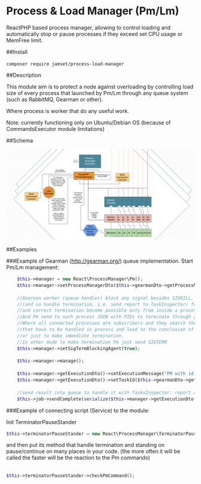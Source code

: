 # Process & Load Manager (Pm/Lm)
ReactPHP based process manager, allowing to control loading and automatically stop or pause processes if they exceed 
set CPU usage or MemFree limit. 

##Install

`composer require jamset/process-load-manager`

##Description

This module aim is to protect a node against overloading by controlling load size of every process
that launched by Pm/Lm through any queue system (such as RabbitMQ, Gearman or other). 

Where process is worker that do any useful work. 

Note: currently functioning only on Ubuntu/Debian OS (because of CommandsExecutor module limitations)

##Schema

![Process & Load manager schema](https://github.com/jamset/process-load-manager/raw/master/images/pm-lm-schema.jpg)

##Examples

###Example of Gearman (http://gearman.org/) queue implementation. Start Pm/Lm management:

```php
    $this->manager = new React\ProcessManager\Pm();
    $this->manager->setProcessManagerDto($this->gearmanDto->getProcessManagerDto());
    
    //Gearman worker (queue handler) block any signal besides SIGKILL, so become impossible to correctly send SIGTERM 
    //(and so handle termination, i.e. send report to TaskInspector) from Pm 
    //and correct termination become possible only from inside a process that have to be terminated. 
    //And Pm send to such process JSON with PIDs to terminate through ZMQ PUB socket.
    //Where all connected processes are subscribers and they search their PID in such JSON and if found - throw relevant exception,
    //that have to be handled in process and lead to the conclusion of a script, allowing to send script's results somewhere if needed
    //or just to make immediate termination. 
    //In other mode to make termination Pm just send SIGTERM
    $this->manager->setSigTermBlockingAgent(true); 
    
    $this->manager->manage();
    
    $this->manager->getExecutionDto()->setExecutionMessage("PM with id " . $this->gearmanDto->getTaskId() . " going to finish.");
    $this->manager->getExecutionDto()->setTaskId($this->gearmanDto->getTaskId());
    
    //send result into queue to handle it with TasksInspector: report a problem or repeat task's execution if error exist 
    $this->job->sendComplete(serialize($this->manager->getExecutionDto()));
```

###Example of connecting script (Service) to the module:

Init TerminatorPauseStander

```php
$this->terminatorPauseStander = new React\ProcessManager\TerminatorPauseStander();
```

and then put its method that handle termination and standing on pause/continue on many places in your code.
(the more often it will be called the faster will be the reaction to the Pm commands)

```php

$this->terminatorPauseStander->checkPmCommand();

```
